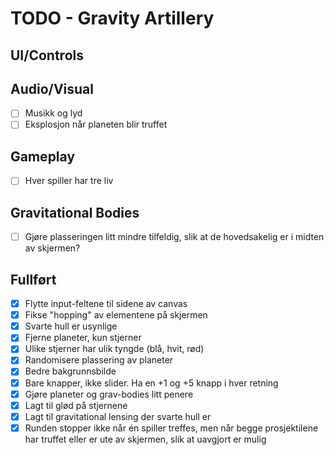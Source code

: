 # TODO - Gravity Artillery

## UI/Controls

## Audio/Visual
- [ ] Musikk og lyd
- [ ] Eksplosjon når planeten blir truffet

## Gameplay
- [ ] Hver spiller har tre liv

## Gravitational Bodies
- [ ] Gjøre plasseringen litt mindre tilfeldig, slik at de hovedsakelig er i midten av skjermen?

## Fullført
- [X] Flytte input-feltene til sidene av canvas
- [X] Fikse "hopping" av elementene på skjermen
- [X] Svarte hull er usynlige
- [X] Fjerne planeter, kun stjerner
- [X] Ulike stjerner har ulik tyngde (blå, hvit, rød)
- [X] Randomisere plassering av planeter
- [X] Bedre bakgrunnsbilde
- [X] Bare knapper, ikke slider. Ha en +1 og +5 knapp i hver retning
- [X] Gjøre planeter og grav-bodies litt penere
- [X] Lagt til glød på stjernene
- [X] Lagt til gravitational lensing der svarte hull er
- [X] Runden stopper ikke når én spiller treffes, men når begge prosjektilene har truffet eller er ute av skjermen, slik at uavgjort er mulig
